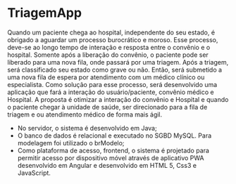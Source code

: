 # TriagemApp

Quando um paciente chega ao hospital, independente do seu estado, é obrigado a aguardar
um processo burocrático e moroso.
Esse processo, deve-se ao longo tempo de interação e resposta entre o convênio e o hospital.
Somente após a liberação do convênio, o paciente pode ser liberado para uma nova fila, onde
passará por uma triagem.
Após a triagem, será classificado seu estado como grave ou não. Então, será submetido a uma
nova fila de espera por atendimento com um médico clínico ou especialista.
Como solução para esse processo, será desenvolvido uma aplicação que fará a interação do
usuário/paciente, convênio médico e Hospital.
A proposta é otimizar a interação do convênio e Hospital e quando o paciente chegar à unidade
de saúde, ser direcionado para a fila de triagem e ou atendimento médico de forma mais ágil.

- No servidor, o sistema é desenvolvido em Java;
- O banco de dados é relacional e executado no SGBD MySQL. Para modelagem foi utilizado o
brModelo;
- Como plataforma de acesso, frontend, o sistema é projetado para permitir acesso por
dispositivo móvel através de aplicativo PWA desenvolvido em Angular e desenvolvido em
HTML 5, Css3 e JavaScript.

